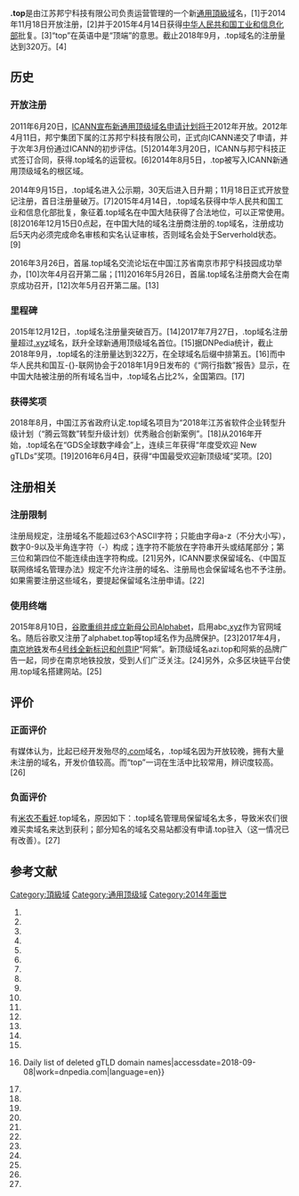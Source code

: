 **.top**是由江苏邦宁科技有限公司负责运营管理的一个新[通用頂級域](../Page/通用頂級域.md "wikilink")名，\[1\]于2014年11月18日开放注册，\[2\]并于2015年4月14日获得[中华人民共和国工业和信息化部](../Page/中华人民共和国工业和信息化部.md "wikilink")批复。\[3\]“top”在英语中是“顶端”的意思。截止2018年9月，.top域名的注册量达到320万。\[4\]

## 历史

### 开放注册

2011年6月20日，[ICANN宣布](../Page/互联网名称与数字地址分配机构.md "wikilink")[新通用顶级域名申请计划将于](https://zh.wikipedia.org/wiki/新通用顶级域名 "wikilink")2012年开放。2012年4月11日，邦宁集团下属的江苏邦宁科技有限公司，正式向ICANN递交了申请，并于次年3月份通过ICANN的初步评估。\[5\]2014年3月20日，ICANN与邦宁科技正式签订合同，获得.top域名的运营权。\[6\]2014年8月5日，.top被写入ICANN新通用顶级域名的根区域。

2014年9月15日，.top域名进入公示期，30天后进入日升期；11月18日正式开放登记注册，首日注册量破万。\[7\]2015年4月14日，.top域名获得中华人民共和国工业和信息化部批复，象征着.top域名在中国大陆获得了合法地位，可以正常使用。\[8\]2016年12月15日0点起，在中国大陆的域名注册商注册的.top域名，注册成功后5天内必须完成命名审核和实名认证审核，否则域名会处于Serverhold状态。\[9\]

2016年3月26日，首届.top域名交流论坛在中国江苏省南京市邦宁科技园成功举办，\[10\]次年4月召开第二届；\[11\]2016年5月26日，首届.top域名注册商大会在南京成功召开，\[12\]次年5月召开第二届。\[13\]

### 里程碑

2015年12月12日，.top域名注册量突破百万。\[14\]2017年7月27日，.top域名注册量超过[.xyz](../Page/.xyz.md "wikilink")域名，跃升全球新通用顶级域名首位。\[15\]据DNPedia统计，截止2018年9月，.top域名的注册量达到322万，在全球域名后缀中排第五。\[16\]而中华人民共和国互-{}-联网协会于2018年1月9日发布的《“网行指数”报告》显示，在中国大陆被注册的所有域名当中，.top域名占比2%，全国第四。\[17\]

### 获得奖项

2018年8月，中国江苏省政府认定.top域名项目为“2018年江苏省软件企业转型升级计划（“腾云驾数”转型升级计划）优秀融合创新案例”。\[18\]从2016年开始，.top域名在“GDS全球数字峰会”上，连续三年获得“年度受欢迎 New gTLDs”奖项。\[19\]2016年6月4日，获得“中国最受欢迎新顶级域”奖项。\[20\]

## 注册相关

### 注册限制

注册局规定，注册域名不能超过63个ASCII字符；只能由字母a-z（不分大小写），数字0-9以及半角连字符（-）构成；连字符不能放在字符串开头或结尾部分；第三位和第四位不能连续由连字符构成。\[21\]另外，ICANN要求保留域名、《中国互联网络域名管理办法》规定不允许注册的域名、注册局也会保留域名也不予注册。如果需要注册这些域名，要提起保留域名注册申请。\[22\]

### 使用终端

2015年8月10日，[谷歌重组并成立新母公司](../Page/Google.md "wikilink")[Alphabet](../Page/Alphabet.md "wikilink")，启用abc[.xyz](../Page/.xyz.md "wikilink")作为官网域名。随后谷歌又注册了alphabet.top等top域名作为品牌保护。\[23\]2017年4月，[南京地铁](../Page/南京地铁.md "wikilink")发布[4号线全新标识和创意IP](https://zh.wikipedia.org/wiki/南京地铁4号线 "wikilink")“阿紫”。新顶级域名azi.top和阿紫的品牌广告一起，同步在南京地铁投放，受到人们广泛关注。\[24\]另外，众多区块链平台使用.top域名搭建网站。\[25\]

## 评价

### 正面评价

有媒体认为，比起已经开发殆尽的[.com](../Page/.com.md "wikilink")域名，.top域名因为开放较晚，拥有大量未注册的域名，开发价值较高。而“top”一词在生活中比较常用，辨识度较高。\[26\]

### 负面评价

有[米农不看好](https://zh.wikipedia.org/wiki/域名#商业模式 "wikilink").top域名，原因如下：.top域名管理局保留域名太多，导致米农们很难买卖域名来达到获利；部分知名的域名交易站都没有申请.top驻入（这一情况已有改善）。\[27\]

## 参考文献

[Category:頂級域](https://zh.wikipedia.org/wiki/Category:頂級域 "wikilink") [Category:通用顶级域](https://zh.wikipedia.org/wiki/Category:通用顶级域 "wikilink") [Category:2014年面世](https://zh.wikipedia.org/wiki/Category:2014年面世 "wikilink")

1.

2.
3.

4.

5.

6.

7.

8.
9.

10.

11.
12.

13.
14.

15.

16.  Daily list of deleted gTLD domain names|accessdate=2018-09-08|work=dnpedia.com|language=en}}

17.

18.
19.
20.
21.

22.
23.

24.

25.

26.

27.
